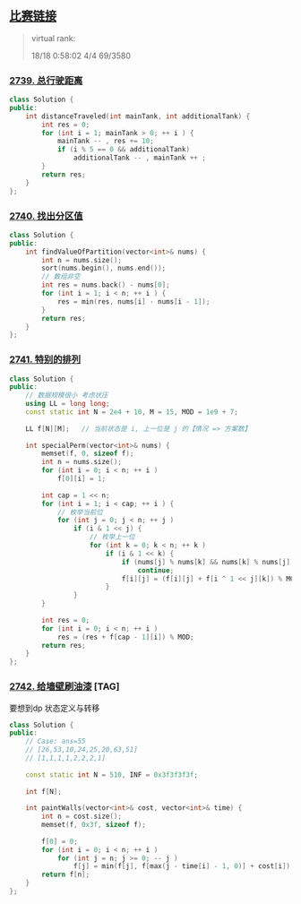 ## [比赛链接](https://leetcode.cn/contest/weekly-contest-350/)

>   virtual rank:
>
>   18/18  0:58:02  4/4  69/3580


### [2739. 总行驶距离](https://leetcode.cn/problems/total-distance-traveled/)



```c++
class Solution {
public:
    int distanceTraveled(int mainTank, int additionalTank) {
        int res = 0;
        for (int i = 1; mainTank > 0; ++ i ) {
            mainTank -- , res += 10;
            if (i % 5 == 0 && additionalTank)
                additionalTank -- , mainTank ++ ;
        }
        return res;
    }
};
```


### [2740. 找出分区值](https://leetcode.cn/problems/find-the-value-of-the-partition/)



```c++
class Solution {
public:
    int findValueOfPartition(vector<int>& nums) {
        int n = nums.size();
        sort(nums.begin(), nums.end());
        // 数组非空
        int res = nums.back() - nums[0];
        for (int i = 1; i < n; ++ i ) {
            res = min(res, nums[i] - nums[i - 1]);
        }
        return res;
    }
};
```

### [2741. 特别的排列](https://leetcode.cn/problems/special-permutations/)



```c++
class Solution {
public:
    // 数据规模很小 考虑状压
    using LL = long long;
    const static int N = 2e4 + 10, M = 15, MOD = 1e9 + 7;
    
    LL f[N][M];   // 当前状态是 i, 上一位是 j 的【情况 => 方案数】
    
    int specialPerm(vector<int>& nums) {
        memset(f, 0, sizeof f);
        int n = nums.size();
        for (int i = 0; i < n; ++ i )
            f[0][i] = 1;
        
        int cap = 1 << n;
        for (int i = 1; i < cap; ++ i ) {
            // 枚举当前位
            for (int j = 0; j < n; ++ j )
                if (i & 1 << j) {
                    // 枚举上一位
                    for (int k = 0; k < n; ++ k )
                        if (i & 1 << k) {
                            if (nums[j] % nums[k] && nums[k] % nums[j])
                                continue;
                            f[i][j] = (f[i][j] + f[i ^ 1 << j][k]) % MOD;
                        }
                }
        }
        
        int res = 0;
        for (int i = 0; i < n; ++ i )
            res = (res + f[cap - 1][i]) % MOD;
        return res;
    }
};
```

### [2742. 给墙壁刷油漆](https://leetcode.cn/problems/painting-the-walls/) [TAG]

要想到dp 状态定义与转移

```c++
class Solution {
public:
    // Case: ans=55
    // [26,53,10,24,25,20,63,51]
    // [1,1,1,1,2,2,2,1]
    
    const static int N = 510, INF = 0x3f3f3f3f;
    
    int f[N];
    
    int paintWalls(vector<int>& cost, vector<int>& time) {
        int n = cost.size();
        memset(f, 0x3f, sizeof f);
        
        f[0] = 0;
        for (int i = 0; i < n; ++ i )
            for (int j = n; j >= 0; -- j )
                f[j] = min(f[j], f[max(j - time[i] - 1, 0)] + cost[i]);
        return f[n];
    }
};
```
